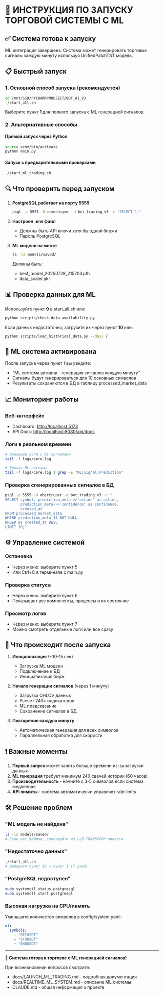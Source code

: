 # 🚀 ИНСТРУКЦИЯ ПО ЗАПУСКУ ТОРГОВОЙ СИСТЕМЫ С ML

## ✅ Система готова к запуску

ML интеграция завершена. Система может генерировать торговые сигналы каждую минуту используя UnifiedPatchTST модель.

## 📋 Быстрый запуск

### 1. Основной способ запуска (рекомендуется)

```bash
cd /mnt/SSD/PYCHARMPRODJECT/BOT_AI_V3
./start_all.sh
```

Выберите пункт **1** для полного запуска с ML генерацией сигналов.

### 2. Альтернативные способы

#### Прямой запуск через Python

```bash
source venv/bin/activate
python main.py
```

#### Запуск с предварительными проверками

```bash
./start_ml_trading.sh
```

## 🔍 Что проверить перед запуском

1. **PostgreSQL работает на порту 5555**

   ```bash
   psql -p 5555 -U obertruper -d bot_trading_v3 -c "SELECT 1;"
   ```

2. **Настроен .env файл**
   - Должны быть API ключи хотя бы одной биржи
   - Пароль PostgreSQL

3. **ML модели на месте**

   ```bash
   ls -la models/saved/
   ```

   Должны быть:
   - best_model_20250728_215703.pth
   - data_scaler.pkl

## 📊 Проверка данных для ML

Используйте пункт **9** в start_all.sh или:

```bash
python scripts/check_data_availability.py
```

Если данных недостаточно, загрузите их через пункт **10** или:

```bash
python scripts/load_historical_data.py --days 7
```

## 🤖 ML система активирована

После запуска через пункт 1 вы увидите:

- "ML система активна - генерация сигналов каждую минуту"
- Сигналы будут генерироваться для 10 основных символов
- Результаты сохраняются в БД в таблицу processed_market_data

## 📈 Мониторинг работы

### Веб-интерфейс

- Dashboard: <http://localhost:5173>
- API Docs: <http://localhost:8080/api/docs>

### Логи в реальном времени

```bash
# Основные логи с ML сигналами
tail -f logs/core.log

# Только ML сигналы
tail -f logs/core.log | grep -E "ML|Signal|Prediction"
```

### Проверка сгенерированных сигналов в БД

```bash
psql -p 5555 -U obertruper -d bot_trading_v3 -c "
SELECT symbol, prediction_meta->>'action' as action,
       prediction_meta->>'confidence' as confidence,
       created_at
FROM processed_market_data
WHERE prediction_meta IS NOT NULL
ORDER BY created_at DESC
LIMIT 10;"
```

## ⚙️ Управление системой

### Остановка

- Через меню: выберите пункт 5
- Или Ctrl+C в терминале с main.py

### Проверка статуса

- Через меню: выберите пункт 6
- Показывает все компоненты, процессы и их состояние

### Просмотр логов

- Через меню: выберите пункт 7
- Можно смотреть отдельные логи или все сразу

## 🎯 Что происходит после запуска

1. **Инициализация** (~10-15 сек)
   - Загрузка ML модели
   - Подключение к БД
   - Инициализация бирж

2. **Начало генерации сигналов** (через 1 минуту)
   - Загрузка OHLCV данных
   - Расчет 240+ индикаторов
   - ML предсказание
   - Сохранение сигналов в БД

3. **Повторение каждую минуту**
   - Автоматическая генерация для всех символов
   - Параллельная обработка для скорости

## ❗ Важные моменты

1. **Первый запуск** может занять больше времени из-за загрузки данных
2. **ML генерация** требует минимум 240 свечей истории (60 часов)
3. **Производительность** - начните с 3-5 символов если система медленная
4. **API лимиты** - система автоматически управляет rate limits

## 🛠️ Решение проблем

### "ML модель не найдена"

```bash
ls -la models/saved/
# Если нет файлов, скопируйте из LLM TRANSFORM проекта
```

### "Недостаточно данных"

```bash
./start_all.sh
# Выберите пункт 10 → пункт 1 (7 дней)
```

### "PostgreSQL недоступен"

```bash
sudo systemctl status postgresql
sudo systemctl start postgresql
```

### Высокая нагрузка на CPU/память

Уменьшите количество символов в config/system.yaml:

```yaml
ml:
  symbols:
    - "BTCUSDT"
    - "ETHUSDT"
    - "BNBUSDT"
```

---

**🎉 Система готова к торговле с ML генерацией сигналов!**

При возникновении вопросов смотрите:

- docs/LAUNCH_ML_TRADING.md - подробная документация
- docs/REALTIME_ML_SYSTEM.md - описание ML системы
- CLAUDE.md - общая информация о проекте
